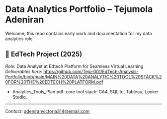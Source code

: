 # Data Analytics Portfolio – Tejumola Adeniran

Welcome, this repo contains early work and documentation for my data analytics role.

## 📌 EdTech Project (2025)
*Role:* Data Analyst at Edtech Platform for Seamless Virtual Learning  
*Deliverables here:*
https://github.com/Teju-001/EdTech-Analysis-Portfolio/blob/main/MAIN%20DATA%20ANALYTIC%20TOOL%20STACK%20FOR%20THE%20EDTECH%20PLATFORM.pdf
- Analytics_Tools_Plan.pdf: core tool stack: GA4, SQLite, Tableau, Looker Studio.

---

*Contact:* adeniranvictoria314@email.com

